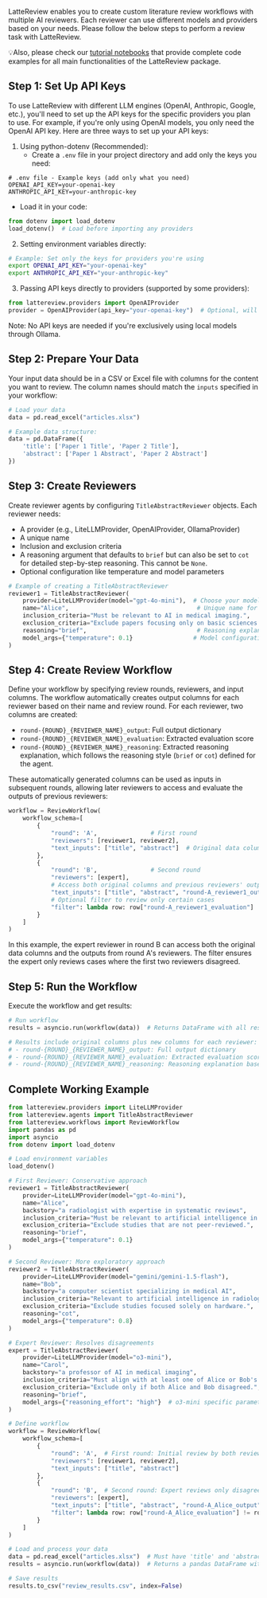LatteReview enables you to create custom literature review workflows with multiple AI reviewers. Each reviewer can use different models and providers based on your needs. Please follow the below steps to perform a review task with LatteReview.

💡Also, please check our [tutorial notebooks](https://github.com/PouriaRouzrokh/LatteReview/tree/main/tutorials) that provide complete code examples for all main functionalities of the LatteReview package.

## Step 1: Set Up API Keys

To use LatteReview with different LLM engines (OpenAI, Anthropic, Google, etc.), you'll need to set up the API keys for the specific providers you plan to use. For example, if you're only using OpenAI models, you only need the OpenAI API key. Here are three ways to set up your API keys:

1. Using python-dotenv (Recommended):
   - Create a `.env` file in your project directory and add only the keys you need:

```text
# .env file - Example keys (add only what you need)
OPENAI_API_KEY=your-openai-key
ANTHROPIC_API_KEY=your-anthropic-key
```

- Load it in your code:

```python
from dotenv import load_dotenv
load_dotenv()  # Load before importing any providers
```

2. Setting environment variables directly:

```bash
# Example: Set only the keys for providers you're using
export OPENAI_API_KEY="your-openai-key"
export ANTHROPIC_API_KEY="your-anthropic-key"
```

3. Passing API keys directly to providers (supported by some providers):

```python
from lattereview.providers import OpenAIProvider
provider = OpenAIProvider(api_key="your-openai-key")  # Optional, will use environment variable if not provided
```

Note: No API keys are needed if you're exclusively using local models through Ollama.

## Step 2: Prepare Your Data

Your input data should be in a CSV or Excel file with columns for the content you want to review. The column names should match the `inputs` specified in your workflow:

```python
# Load your data
data = pd.read_excel("articles.xlsx")

# Example data structure:
data = pd.DataFrame({
    'title': ['Paper 1 Title', 'Paper 2 Title'],
    'abstract': ['Paper 1 Abstract', 'Paper 2 Abstract']
})
```

## Step 3: Create Reviewers

Create reviewer agents by configuring `TitleAbstractReviewer` objects. Each reviewer needs:

- A provider (e.g., LiteLLMProvider, OpenAIProvider, OllamaProvider)
- A unique name
- Inclusion and exclusion criteria
- A reasoning argument that defaults to `brief` but can also be set to `cot` for detailed step-by-step reasoning. This cannot be `None`.
- Optional configuration like temperature and model parameters

```python
# Example of creating a TitleAbstractReviewer
reviewer1 = TitleAbstractReviewer(
    provider=LiteLLMProvider(model="gpt-4o-mini"),  # Choose your model provider
    name="Alice",                                    # Unique name for the reviewer
    inclusion_criteria="Must be relevant to AI in medical imaging.",
    exclusion_criteria="Exclude papers focusing only on basic sciences.",
    reasoning="brief",                               # Reasoning explanation
    model_args={"temperature": 0.1}                 # Model configuration
)
```

## Step 4: Create Review Workflow

Define your workflow by specifying review rounds, reviewers, and input columns. The workflow automatically creates output columns for each reviewer based on their name and review round. For each reviewer, two columns are created:

- `round-{ROUND}_{REVIEWER_NAME}_output`: Full output dictionary
- `round-{ROUND}_{REVIEWER_NAME}_evaluation`: Extracted evaluation score
- `round-{ROUND}_{REVIEWER_NAME}_reasoning`: Extracted reasoning explanation, which follows the reasoning style (`brief` or `cot`) defined for the agent.

These automatically generated columns can be used as inputs in subsequent rounds, allowing later reviewers to access and evaluate the outputs of previous reviewers:

```python
workflow = ReviewWorkflow(
    workflow_schema=[
        {
            "round": 'A',               # First round
            "reviewers": [reviewer1, reviewer2],
            "text_inputs": ["title", "abstract"]  # Original data columns
        },
        {
            "round": 'B',               # Second round
            "reviewers": [expert],
            # Access both original columns and previous reviewers' outputs
            "text_inputs": ["title", "abstract", "round-A_reviewer1_output", "round-A_reviewer2_output"],
            # Optional filter to review only certain cases
            "filter": lambda row: row["round-A_reviewer1_evaluation"] != row["round-A_reviewer2_evaluation"]
        }
    ]
)
```

In this example, the expert reviewer in round B can access both the original data columns and the outputs from round A's reviewers. The filter ensures the expert only reviews cases where the first two reviewers disagreed.

## Step 5: Run the Workflow

Execute the workflow and get results:

```python
# Run workflow
results = asyncio.run(workflow(data))  # Returns DataFrame with all results

# Results include original columns plus new columns for each reviewer:
# - round-{ROUND}_{REVIEWER_NAME}_output: Full output dictionary
# - round-{ROUND}_{REVIEWER_NAME}_evaluation: Extracted evaluation score
# - round-{ROUND}_{REVIEWER_NAME}_reasoning: Reasoning explanation based on the defined style (`brief` or `cot`)
```

## Complete Working Example

```python
from lattereview.providers import LiteLLMProvider
from lattereview.agents import TitleAbstractReviewer
from lattereview.workflows import ReviewWorkflow
import pandas as pd
import asyncio
from dotenv import load_dotenv

# Load environment variables
load_dotenv()

# First Reviewer: Conservative approach
reviewer1 = TitleAbstractReviewer(
    provider=LiteLLMProvider(model="gpt-4o-mini"),
    name="Alice",
    backstory="a radiologist with expertise in systematic reviews",
    inclusion_criteria="Must be relevant to artificial intelligence in radiology.",
    exclusion_criteria="Exclude studies that are not peer-reviewed.",
    reasoning="brief",
    model_args={"temperature": 0.1}
)

# Second Reviewer: More exploratory approach
reviewer2 = TitleAbstractReviewer(
    provider=LiteLLMProvider(model="gemini/gemini-1.5-flash"),
    name="Bob",
    backstory="a computer scientist specializing in medical AI",
    inclusion_criteria="Relevant to artificial intelligence in radiology.",
    exclusion_criteria="Exclude studies focused solely on hardware.",
    reasoning="cot",
    model_args={"temperature": 0.8}
)

# Expert Reviewer: Resolves disagreements
expert = TitleAbstractReviewer(
    provider=LiteLLMProvider(model="o3-mini"),
    name="Carol",
    backstory="a professor of AI in medical imaging",
    inclusion_criteria="Must align with at least one of Alice or Bob's recommendations.",
    exclusion_criteria="Exclude only if both Alice and Bob disagreed.",
    reasoning="brief",
    model_args={"reasoning_effort": "high"}  # o3-mini specific parameter
)

# Define workflow
workflow = ReviewWorkflow(
    workflow_schema=[
        {
            "round": 'A',  # First round: Initial review by both reviewers
            "reviewers": [reviewer1, reviewer2],
            "text_inputs": ["title", "abstract"]
        },
        {
            "round": 'B',  # Second round: Expert reviews only disagreements
            "reviewers": [expert],
            "text_inputs": ["title", "abstract", "round-A_Alice_output", "round-A_Bob_output"],
            "filter": lambda row: row["round-A_Alice_evaluation"] != row["round-A_Bob_evaluation"]
        }
    ]
)

# Load and process your data
data = pd.read_excel("articles.xlsx")  # Must have 'title' and 'abstract' columns
results = asyncio.run(workflow(data))  # Returns a pandas DataFrame with all original and output columns

# Save results
results.to_csv("review_results.csv", index=False)
```
